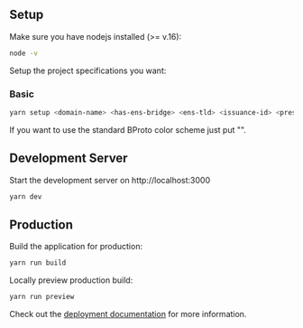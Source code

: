 ## Setup

Make sure you have nodejs installed (>= v.16):

```bash
node -v
```

Setup the project specifications you want:

### Basic
```bash
yarn setup <domain-name> <has-ens-bridge> <ens-tld> <issuance-id> <press> <zone-contract> <base-price> <color-scheme>
```

If you want to use the standard BProto color scheme just put "".


## Development Server

Start the development server on http://localhost:3000

```bash
yarn dev
```

## Production

Build the application for production:

```bash
yarn run build
```

Locally preview production build:

```bash
yarn run preview
```

Check out the [deployment documentation](https://nuxt.com/docs/getting-started/deployment) for more information.
